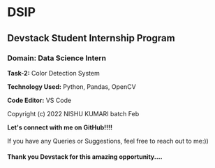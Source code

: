 # DSIP

## Devstack Student Internship Program

### Domain: Data Science Intern

**Task-2:** Color Detection System

**Technology Used:** Python, Pandas, OpenCV

**Code Editor:** VS Code

   Copyright (c) 2022 NISHU KUMARI batch Feb
  
**Let's connect with me on GitHub!!!!**
  
  If you have any Queries or Suggestions, feel free to reach out to me:))
  
  #### Thank you Devstack for this amazing opportunity....
